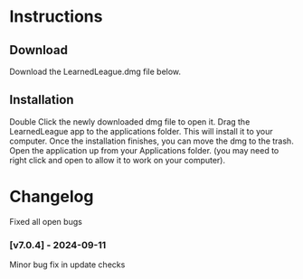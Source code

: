 # Instructions

## Download

Download the LearnedLeague.dmg file below.

## Installation

Double Click the newly downloaded dmg file to open it. Drag the LearnedLeague app to the applications folder. This will install it to your computer. Once the installation finishes, you can move the dmg to the trash. Open the application up from your Applications folder. (you may need to right click and open to allow it to work on your computer).

# Changelog

Fixed all open bugs

### [v7.0.4] - 2024-09-11

Minor bug fix in update checks
